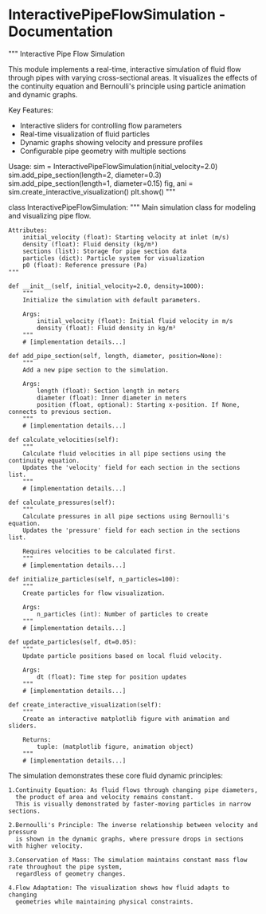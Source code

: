# InteractivePipeFlowSimulation - Documentation

"""
Interactive Pipe Flow Simulation

This module implements a real-time, interactive simulation of fluid flow through pipes
with varying cross-sectional areas. It visualizes the effects of the continuity equation
and Bernoulli's principle using particle animation and dynamic graphs.

Key Features:
- Interactive sliders for controlling flow parameters
- Real-time visualization of fluid particles
- Dynamic graphs showing velocity and pressure profiles
- Configurable pipe geometry with multiple sections

Usage:
    sim = InteractivePipeFlowSimulation(initial_velocity=2.0)
    sim.add_pipe_section(length=2, diameter=0.3)
    sim.add_pipe_section(length=1, diameter=0.15)
    fig, ani = sim.create_interactive_visualization()
    plt.show()
"""

class InteractivePipeFlowSimulation:
    """
    Main simulation class for modeling and visualizing pipe flow.
    
    Attributes:
        initial_velocity (float): Starting velocity at inlet (m/s)
        density (float): Fluid density (kg/m³)
        sections (list): Storage for pipe section data
        particles (dict): Particle system for visualization
        p0 (float): Reference pressure (Pa)
    """
    
    def __init__(self, initial_velocity=2.0, density=1000):
        """
        Initialize the simulation with default parameters.
        
        Args:
            initial_velocity (float): Initial fluid velocity in m/s
            density (float): Fluid density in kg/m³
        """
        # [implementation details...]
    
    def add_pipe_section(self, length, diameter, position=None):
        """
        Add a new pipe section to the simulation.
        
        Args:
            length (float): Section length in meters
            diameter (float): Inner diameter in meters
            position (float, optional): Starting x-position. If None, connects to previous section.
        """
        # [implementation details...]
    
    def calculate_velocities(self):
        """
        Calculate fluid velocities in all pipe sections using the continuity equation.
        Updates the 'velocity' field for each section in the sections list.
        """
        # [implementation details...]
    
    def calculate_pressures(self):
        """
        Calculate pressures in all pipe sections using Bernoulli's equation.
        Updates the 'pressure' field for each section in the sections list.
        
        Requires velocities to be calculated first.
        """
        # [implementation details...]
    
    def initialize_particles(self, n_particles=100):
        """
        Create particles for flow visualization.
        
        Args:
            n_particles (int): Number of particles to create
        """
        # [implementation details...]
    
    def update_particles(self, dt=0.05):
        """
        Update particle positions based on local fluid velocity.
        
        Args:
            dt (float): Time step for position updates
        """
        # [implementation details...]
    
    def create_interactive_visualization(self):
        """
        Create an interactive matplotlib figure with animation and sliders.
        
        Returns:
            tuple: (matplotlib figure, animation object)
        """
        # [implementation details...]

The simulation demonstrates these core fluid dynamic principles:

    1.Continuity Equation: As fluid flows through changing pipe diameters,
      the product of area and velocity remains constant.
      This is visually demonstrated by faster-moving particles in narrow sections.
      
    2.Bernoulli's Principle: The inverse relationship between velocity and pressure
      is shown in the dynamic graphs, where pressure drops in sections with higher velocity.
      
    3.Conservation of Mass: The simulation maintains constant mass flow rate throughout the pipe system,
      regardless of geometry changes.
      
    4.Flow Adaptation: The visualization shows how fluid adapts to changing
      geometries while maintaining physical constraints.
